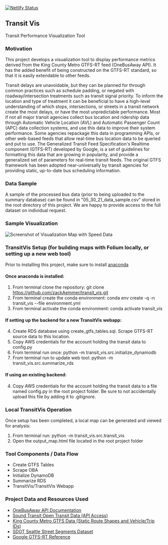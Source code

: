[![Netlify Status](https://api.netlify.com/api/v1/badges/7fa6c3e9-4631-46f1-b0ce-284d63a032be/deploy-status)](https://app.netlify.com/sites/boring-almeida-a309db/deploys)

## Transit Vis
Transit Performance Visualization Tool

### Motivation
This project develops a visualization tool to display performance metrics derived from the King County Metro GTFS-RT feed (OneBusAway API). It has the added benefit of being constructed on the GTFS-RT standard, so that it is easily extendable to other feeds.

Transit delays are unavoidable, but they can be planned for through common practices such as schedule padding, or negated with roadway/intersection treatments such as transit signal priority. To inform the location and type of treatment it can be beneficial to have a high-level understanding of which stops, intersections, or streets in a transit network create the most delays, or have the most unpredictable performance. Most if not all major transit agencies collect bus location and ridership data through Automatic Vehicle Location (AVL) and Automatic Passenger Count (APC) data collection systems, and use this data to improve their system performance. Some agencies repackage this data in programming APIs, or other web-based feeds that allow real-time bus location data to be queried and put to use. The Generalized Transit Feed Specification's Realtime component (GTFS-RT) developed by Google, is a set of guidelines for formatting this data that are growing in popularity, and provide a generalized set of parameters for real-time transit feeds. The original GTFS framework has been adopted near-universally by transit agencies for providing static, up-to-date bus scheduling information.

### Data Sample
A sample of the processed bus data (prior to being uploaded to the summary database) can be found in "05_30_21_data_sample.csv" stored in the root directory of this project. We are happy to provide access to the full dataset on individual request.

### Sample Visualization
![Screenshot of Visualization Map with Speed Data](transit_vis_webapp/public/thumbnail.JPG?raw=true "Example of Tool Output")

### TransitVis Setup (for building maps with Folium locally, or setting up a new web tool)
Prior to installing this project, make sure to install [anaconda](https://anaconda.org/)

#### Once anaconda is installed:
1. From terminal clone the repository: git clone https://github.com/zackAemmer/transit_vis.git
2. From terminal create the conda environment: conda env create -q -n transit_vis --file environment.yml
3. From terminal activate the conda environment: conda activate transit_vis

#### If setting up the backend for a new TransitVis webapp:
4. Create RDS database using create_gtfs_tables.sql. Scrape GTFS-RT source data to this location.
5. Copy AWS credentials for the account holding the transit data to config.py
6. From terminal run once: python -m transit_vis.src.initialize_dynamodb
7. From terminal run to update web tool: python -m transit_vis.src.summarize_rds

#### If using an existing backend:
4. Copy AWS credentials for the account holding the transit data to a file named config.py in the root project folder. Be sure to not accidentally upload this file by adding it to .gitignore.

### Local TransitVis Operation
Once setup has been completed, a local map can be generated and viewed for analysis:
1. From terminal run: python -m transit_vis.src.transit_vis
2. Open the output_map.html file located in the root project folder

### Tool Components / Data Flow
* Create GTFS Tables
* Scrape OBA
* Initialize DynamoDB
* Summarize RDS
* TransitVis/TransitVis Webapp

### Project Data and Resources Used
* [OneBusAway API Documentation](http://developer.onebusaway.org/modules/onebusaway-application-modules/current/api/where/index.html)
* [Sound Transit Open Transit Data (API Access)](https://www.soundtransit.org/help-contacts/business-information/open-transit-data-otd)
* [King County Metro GTFS Data (Static Route Shapes and Vehicle/Trip IDs)](http://metro.kingcounty.gov/gtfs/)
* [SDOT Seattle Street Segments Dataset](https://data-seattlecitygis.opendata.arcgis.com/datasets/seattle-streets)
* [Google GTFS-RT Reference](https://github.com/google/transit/tree/master/gtfs-realtime/spec/en)